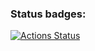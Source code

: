 ### Status badges:
[![Actions Status](https://github.com/thedoorbell/fullstack-javascript-project-4/actions/workflows/hexlet-check.yml/badge.svg)](https://github.com/thedoorbell/fullstack-javascript-project-4/actions)
